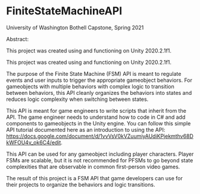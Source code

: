 # FiniteStateMachineAPI
University of Washington Bothell Capstone, Spring 2021

Abstract:

This project was created using and functioning on Unity 2020.2.1f1.

This project was created using and functioning on Unity 2020.2.1f1.

The purpose of the Finite State Machine (FSM) API is meant to regulate events and user inputs to trigger the appropriate gameobject behaviors. For gameobjects with multiple behaviors with complex logic to transition between behaviors, this API cleanly organizes the behaviors into states and reduces logic complexity when switching between states.

This API is meant for game engineers to write scripts that inherit from the API. The game engineer needs to understand how to code in C# and add components to gameobjects in the Unity engine. You can follow this simple API tutorial documented here as an introduction to using the API: https://docs.google.com/document/d/1vvVsV0kVZuumiyAUdiKPjekmthv68DkWFOU4v_ok6C4/edit.

This API can be used for any gameobject including player characters. Player FSMs are scalable, but it is not recommended for PFSMs to go beyond state complexities that are observable in common first-person video games.

The result of this project is a FSM API that game developers can use for their projects to organize the behaviors and logic transitions.
